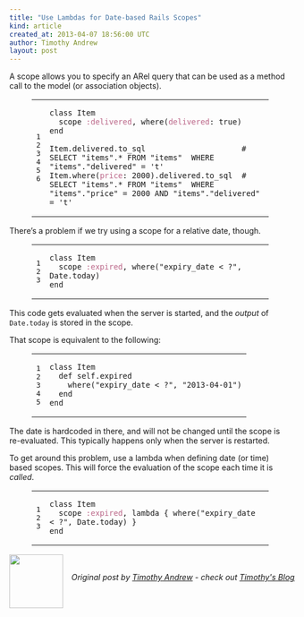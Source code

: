 ```yaml
---
title: "Use Lambdas for Date-based Rails Scopes"
kind: article
created_at: 2013-04-07 18:56:00 UTC
author: Timothy Andrew
layout: post
---
```

<p>A scope allows you to specify an ARel query that can be used as a method call to the model (or association objects).</p>

<figure class='code'><figcaption><span></span></figcaption><div class="highlight"><table><tr><td class="gutter"><pre class="line-numbers"><span class='line-number'>1</span>
<span class='line-number'>2</span>
<span class='line-number'>3</span>
<span class='line-number'>4</span>
<span class='line-number'>5</span>
<span class='line-number'>6</span>
</pre></td><td class='code'><pre><code class='ruby'><span class='line'><span class="k">class</span> <span class="nc">Item</span>
</span><span class='line'>  <span class="n">scope</span> <span class="ss">:delivered</span><span class="p">,</span> <span class="n">where</span><span class="p">(</span><span class="ss">delivered</span><span class="p">:</span> <span class="kp">true</span><span class="p">)</span>
</span><span class='line'><span class="k">end</span>
</span><span class='line'>
</span><span class='line'><span class="no">Item</span><span class="o">.</span><span class="n">delivered</span><span class="o">.</span><span class="n">to_sql</span>                     <span class="c1"># SELECT &quot;items&quot;.* FROM &quot;items&quot;  WHERE &quot;items&quot;.&quot;delivered&quot; = &#39;t&#39;</span>
</span><span class='line'><span class="no">Item</span><span class="o">.</span><span class="n">where</span><span class="p">(</span><span class="ss">price</span><span class="p">:</span> <span class="mi">2000</span><span class="p">)</span><span class="o">.</span><span class="n">delivered</span><span class="o">.</span><span class="n">to_sql</span>  <span class="c1"># SELECT &quot;items&quot;.* FROM &quot;items&quot;  WHERE &quot;items&quot;.&quot;price&quot; = 2000 AND &quot;items&quot;.&quot;delivered&quot; = &#39;t&#39;</span>
</span></code></pre></td></tr></table></div></figure>


<p>There&#8217;s a problem if we try using a scope for a relative date, though.</p>

<figure class='code'><figcaption><span></span></figcaption><div class="highlight"><table><tr><td class="gutter"><pre class="line-numbers"><span class='line-number'>1</span>
<span class='line-number'>2</span>
<span class='line-number'>3</span>
</pre></td><td class='code'><pre><code class='ruby'><span class='line'><span class="k">class</span> <span class="nc">Item</span>
</span><span class='line'>  <span class="n">scope</span> <span class="ss">:expired</span><span class="p">,</span> <span class="n">where</span><span class="p">(</span><span class="s2">&quot;expiry_date &lt; ?&quot;</span><span class="p">,</span> <span class="no">Date</span><span class="o">.</span><span class="n">today</span><span class="p">)</span>
</span><span class='line'><span class="k">end</span>
</span></code></pre></td></tr></table></div></figure>


<p>This code gets evaluated when the server is started, and the <em>output</em> of <code>Date.today</code> is stored in the scope.</p>

<p>That scope is equivalent to the following:</p>

<figure class='code'><figcaption><span></span></figcaption><div class="highlight"><table><tr><td class="gutter"><pre class="line-numbers"><span class='line-number'>1</span>
<span class='line-number'>2</span>
<span class='line-number'>3</span>
<span class='line-number'>4</span>
<span class='line-number'>5</span>
</pre></td><td class='code'><pre><code class='ruby'><span class='line'><span class="k">class</span> <span class="nc">Item</span>
</span><span class='line'>  <span class="k">def</span> <span class="nc">self</span><span class="o">.</span><span class="nf">expired</span>
</span><span class='line'>    <span class="n">where</span><span class="p">(</span><span class="s2">&quot;expiry_date &lt; ?&quot;</span><span class="p">,</span> <span class="s2">&quot;2013-04-01&quot;</span><span class="p">)</span>
</span><span class='line'>  <span class="k">end</span>
</span><span class='line'><span class="k">end</span>
</span></code></pre></td></tr></table></div></figure>


<p>The date is hardcoded in there, and will not be changed until the scope is re-evaluated.
This typically happens only when the server is restarted.</p>

<p>To get around this problem, use a lambda when defining date (or time) based scopes. This will force the evaluation of the scope each time it is <em>called</em>.</p>

<figure class='code'><figcaption><span></span></figcaption><div class="highlight"><table><tr><td class="gutter"><pre class="line-numbers"><span class='line-number'>1</span>
<span class='line-number'>2</span>
<span class='line-number'>3</span>
</pre></td><td class='code'><pre><code class='ruby'><span class='line'><span class="k">class</span> <span class="nc">Item</span>
</span><span class='line'>  <span class="n">scope</span> <span class="ss">:expired</span><span class="p">,</span> <span class="nb">lambda</span> <span class="p">{</span> <span class="n">where</span><span class="p">(</span><span class="s2">&quot;expiry_date &lt; ?&quot;</span><span class="p">,</span> <span class="no">Date</span><span class="o">.</span><span class="n">today</span><span class="p">)</span> <span class="p">}</span>
</span><span class='line'><span class="k">end</span>
</span></code></pre></td></tr></table></div></figure><div class="author">
  <img src="http://nilenso.com/people/timothy-200.jpg" style="width: 96px; height: 96;">
  <span style="position: absolute; padding: 32px 15px;">
    <i>Original post by <a href="http://twitter.com/timothyandrew">Timothy Andrew</a> - check out <a href="http://blog.timothyandrew.net/">Timothy's Blog</a></i>
  </span>
</div>
